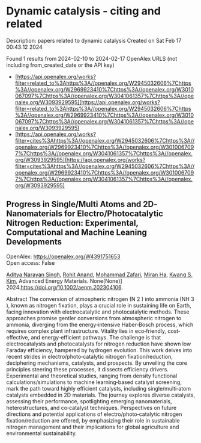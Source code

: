 # Dynamic catalysis - citing and related
Description: papers related to dynamic catalysis
Created on Sat Feb 17 00:43:12 2024

Found 1 results from 2024-02-10 to 2024-02-17
OpenAlex URLS (not including from_created_date or the API key)
- [https://api.openalex.org/works?filter=related_to%3Ahttps%3A//openalex.org/W2945032606%7Chttps%3A//openalex.org/W2969923410%7Chttps%3A//openalex.org/W3010067097%7Chttps%3A//openalex.org/W3041061357%7Chttps%3A//openalex.org/W3093929595](https://api.openalex.org/works?filter=related_to%3Ahttps%3A//openalex.org/W2945032606%7Chttps%3A//openalex.org/W2969923410%7Chttps%3A//openalex.org/W3010067097%7Chttps%3A//openalex.org/W3041061357%7Chttps%3A//openalex.org/W3093929595)
- [https://api.openalex.org/works?filter=cites%3Ahttps%3A//openalex.org/W2945032606%7Chttps%3A//openalex.org/W2969923410%7Chttps%3A//openalex.org/W3010067097%7Chttps%3A//openalex.org/W3041061357%7Chttps%3A//openalex.org/W3093929595](https://api.openalex.org/works?filter=cites%3Ahttps%3A//openalex.org/W2945032606%7Chttps%3A//openalex.org/W2969923410%7Chttps%3A//openalex.org/W3010067097%7Chttps%3A//openalex.org/W3041061357%7Chttps%3A//openalex.org/W3093929595)

## Progress in Single/Multi Atoms and 2D‐Nanomaterials for Electro/Photocatalytic Nitrogen Reduction: Experimental, Computational and Machine Leaning Developments   

OpenAlex: https://openalex.org/W4391751653    
Open access: False
    
[Aditya Narayan Singh](https://openalex.org/A5054940131), [Rohit Anand](https://openalex.org/A5081232540), [Mohammad Zafari](https://openalex.org/A5042211537), [Miran Ha](https://openalex.org/A5065434371), [Kwang S. Kim](https://openalex.org/A5091615384), Advanced Energy Materials. None(None)] 2024.https://doi.org/10.1002/aenm.202304106.
    
Abstract The conversion of atmospheric nitrogen (N 2 ) into ammonia (NH 3 ), known as nitrogen fixation, plays a crucial role in sustaining life on Earth, facing innovation with electrocatalytic and photocatalytic methods. These approaches promise gentler conversions from atmospheric nitrogen to ammonia, diverging from the energy‐intensive Haber‐Bosch process, which requires complex plant infrastructure. Vitality lies in eco‐friendly, cost‐effective, and energy‐efficient pathways. The challenge is that electrocatalysts and photocatalysts for nitrogen reduction have shown low Faraday efficiency, hampered by hydrogen evolution. This work delves into recent strides in electro/photo‐catalytic nitrogen fixation/reduction, deciphering mechanisms, catalysts, and prospects. By unveiling the core principles steering these processes, it dissects efficiency drivers. Experimental and theoretical studies, ranging from density functional calculations/simulations to machine learning‐based catalyst screening, mark the path toward highly efficient catalysts, including single/multi‐atom catalysts embedded in 2D materials. The journey explores diverse catalysts, assessing their performance, spotlighting emerging nanomaterials, heterostructures, and co‐catalyst techniques. Perspectives on future directions and potential applications of electro/photo‐catalytic nitrogen fixation/reduction are offered, by emphasizing their role in sustainable nitrogen management and their implications for global agriculture and environmental sustainability.    

    
